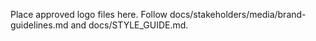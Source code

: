 Place approved logo files here. Follow docs/stakeholders/media/brand-guidelines.md and docs/STYLE_GUIDE.md.
